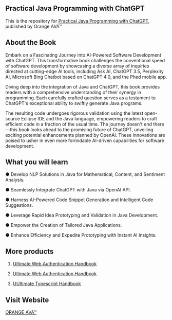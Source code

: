 ## Practical Java Programming with ChatGPT

This is the repository for [Practical Java Programming with ChatGPT](https://orangeava.com/products/practical-java-programming-with-chatgpt?_pos=1&_sid=770193ccb&_ss=r), published by Orange AVA™


## About the Book
Embark on a Fascinating Journey into AI-Powered Software Development with ChatGPT.  This transformative book challenges the conventional speed of software development by showcasing a diverse array of inquiries directed at cutting-edge AI tools, including Ask AI, ChatGPT 3.5, Perplexity AI, Microsoft Bing Chatbot based on ChatGPT 4.0, and the Phed mobile app. 

Diving deep into the integration of Java and ChatGPT, this book provides readers with a comprehensive understanding of their synergy in programming. Each carefully crafted question serves as a testament to ChatGPT's exceptional ability to swiftly generate Java programs. 

The resulting code undergoes rigorous validation using the latest open-source Eclipse IDE and the Java language, empowering readers to craft efficient code in a fraction of the usual time. The journey doesn't end there—this book looks ahead to the promising future of ChatGPT, unveiling exciting potential enhancements planned by OpenAI. These innovations are poised to usher in even more formidable AI-driven capabilities for software development. 


## What you will learn

● Develop NLP Solutions in Java for Mathematical, Content, and Sentiment Analysis.

● Seamlessly Integrate ChatGPT with Java via OpenAI API.

● Harness AI-Powered Code Snippet Generation and Intelligent Code Suggestions.

● Leverage Rapid Idea Prototyping and Validation in Java Development.

● Empower the Creation of Tailored Java Applications.

● Enhance Efficiency and Expedite Prototyping with Instant AI 
Insights.


## More products
1. [Ultimate Web Authentication Handbook](https://orangeava.com/products/ultimate-web-authentication-handbook)

2. [Ultimate Web Authentication Handbook](https://orangeava.com/products/ultimate-web-authentication-handbook)

3. [UUltimate Typescript Handbook](https://orangeava.com/products/ultimate-typescript-handbook)

## Visit Website 
[ORANGE AVA™](https://orangeava.com)
